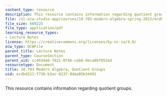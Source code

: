 ```yaml
---
content_type: resource
description: This resource contains information regarding quotient groups.
file: /ol-ocw-studio-app/courses/18-703-modern-algebra-spring-2013/ecdbd211f736b3ac92379dea05b34491_MIT18_703S13_pra_l_9.pdf
file_size: 669225
file_type: application/pdf
learning_resource_types:
- Lecture Notes
license: https://creativecommons.org/licenses/by-nc-sa/4.0/
ocw_type: OCWFile
parent_title: Lecture Notes
parent_type: CourseSection
parent_uid: cc4b3de6-7021-0f46-cab8-9eca8bf0554d
resourcetype: Document
title: 18.703 Modern Algebra, Quotient Groups
uid: ecdbd211-f736-b3ac-9237-9dea05b34491
---
```

This resource contains information regarding quotient groups.